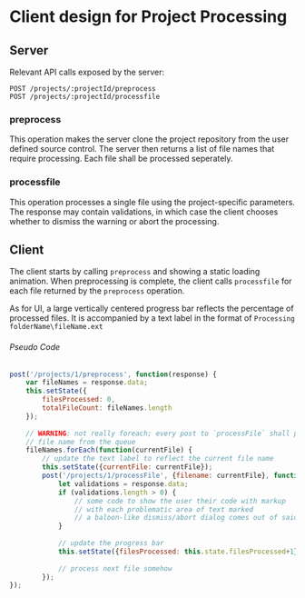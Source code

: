 # Client design for Project Processing
## Server
Relevant API calls exposed by the server:
```
POST /projects/:projectId/preprocess
POST /projects/:projectId/processfile
```
### preprocess
This operation makes the server clone the project repository from the user defined source control.
The server then returns a list of file names that require processing. Each file shall be processed seperately.

### processfile
This operation processes a single file using the project-specific parameters. The response may contain validations, in which case the client chooses whether to dismiss the warning or abort the processing.

## Client
The client starts by calling `preprocess` and showing a static loading animation.
When preprocessing is complete, the client calls `processfile` for each file returned by the `preprocess` operation.

As for UI, a large vertically centered progress bar reflects the percentage of processed files. It is accompanied by a text label in the format of `Processing folderName\fileName.ext`

###### Pseudo Code
```javascript
post('/projects/1/preprocess', function(response) {
    var fileNames = response.data;
    this.setState({
        filesProcessed: 0,
        totalFileCount: fileNames.length
    });
    
    // WARNING: not really foreach; every post to `processFile` shall pop the next
    // file name from the queue
    fileNames.forEach(function(currentFile) {
        // update the text label to reflect the current file name
        this.setState({currentFile: currentFile});
        post('/projects/1/processFile', {filename: currentFile}, function(response) {
            let validations = response.data;
            if (validations.length > 0) {
                // some code to show the user their code with markup
                // with each problematic area of text marked
                // a baloon-like dismiss/abort dialog comes out of said marked lines
            }
            
            // update the progress bar
            this.setState({filesProcessed: this.state.filesProcessed+1});
            
            // process next file somehow
        });
});
```
